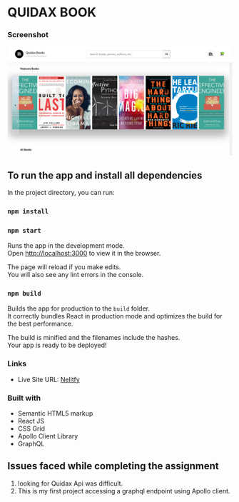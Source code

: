 # QUIDAX BOOK

### Screenshot

![](./Quidax.png)

## To run the app and install all dependencies

In the project directory, you can run:

### `npm install`

### `npm start`

Runs the app in the development mode.\
Open [http://localhost:3000](http://localhost:3000) to view it in the browser.

The page will reload if you make edits.\
You will also see any lint errors in the console.

### `npm build`

Builds the app for production to the `build` folder.\
It correctly bundles React in production mode and optimizes the build for the best performance.

The build is minified and the filenames include the hashes.\
Your app is ready to be deployed!

### Links

- Live Site URL: [Nelitfy]()

### Built with

- Semantic HTML5 markup
- React JS
- CSS Grid
- Apollo Client Library
- GraphQL

## Issues faced while completing the assignment

1. looking for Quidax Api was difficult.
2. This is my first project accessing a graphql endpoint using Apollo client.
